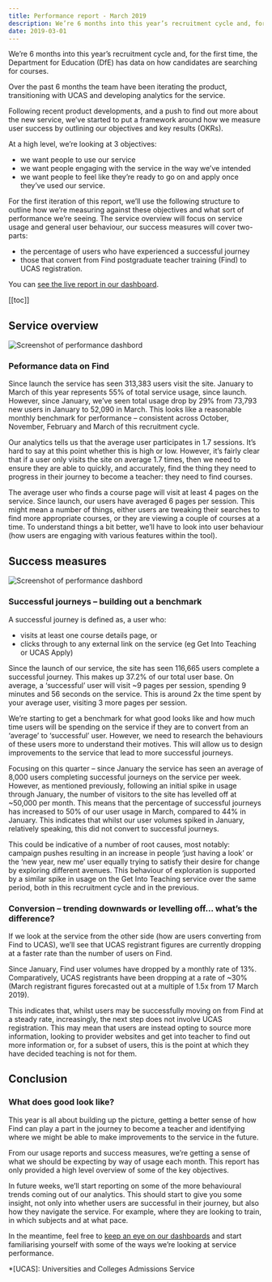 ```yaml
---
title: Performance report - March 2019
description: We’re 6 months into this year’s recruitment cycle and, for the first time, the Department has data on how candidates are searching for courses.
date: 2019-03-01
---
```


We’re 6 months into this year’s recruitment cycle and, for the first time, the Department for Education (DfE) has data on how candidates are searching for courses.

Over the past 6 months the team have been iterating the product, transitioning with UCAS and developing analytics for the service.

Following recent product developments, and a push to find out more about the new service, we’ve started to put a framework around how we measure user success by outlining our objectives and key results (OKRs).

At a high level, we’re looking at 3 objectives:

- we want people to use our service
- we want people engaging with the service in the way we’ve intended
- we want people to feel like they’re ready to go on and apply once they’ve used our service.

For the first iteration of this report, we’ll use the following structure to outline how we’re measuring against these objectives and what sort of performance we’re seeing. The service overview will focus on service usage and general user behaviour, our success measures will cover two-parts:

- the percentage of users who have experienced a successful journey
- those that convert from Find postgraduate teacher training (Find) to UCAS registration.

You can [see the live report in our dashboard](https://datastudio.google.com/reporting/1M4DgevUBtTVwS09bEpWbkhPxxFqNOBjt).

[[toc]]

## Service overview

![Screenshot of performance dashbord](service-overview.png)

### Peformance data on Find

Since launch the service has seen 313,383 users visit the site. January to March of this year represents 55% of total service usage, since launch. However, since January, we’ve seen total usage drop by 29% from 73,793 new users in January to 52,090 in March. This looks like a reasonable monthly benchmark for performance – consistent across October, November, February and March of this recruitment cycle.

Our analytics tells us that the average user participates in 1.7 sessions. It’s hard to say at this point whether this is high or low. However, it’s fairly clear that if a user only visits the site on average 1.7 times, then we need to ensure they are able to quickly, and accurately, find the thing they need to progress in their journey to become a teacher: they need to find courses.

The average user who finds a course page will visit at least 4 pages on the service. Since launch, our users have averaged 6 pages per session. This might mean a number of things, either users are tweaking their searches to find more appropriate courses, or they are viewing a couple of courses at a time. To understand things a bit better, we’ll have to look into user behaviour (how users are engaging with various features within the tool).

## Success measures

![Screenshot of performance dashbord](success-measures.png)

### Successful journeys – building out a benchmark

A successful journey is defined as, a user who:

- visits at least one course details page, or
- clicks through to any external link on the service (eg Get Into Teaching or UCAS Apply)

Since the launch of our service, the site has seen 116,665 users complete a successful journey. This makes up 37.2% of our total user base. On average, a ‘successful’ user will visit ~9 pages per session, spending 9 minutes and 56 seconds on the service. This is around 2x the time spent by your average user, visiting 3 more pages per session.

We’re starting to get a benchmark for what good looks like and how much time users will be spending on the service if they are to convert from an ‘average’ to ‘successful’ user. However, we need to research the behaviours of these users more to understand their motives. This will allow us to design improvements to the service that lead to more successful journeys.

Focusing on this quarter – since January the service has seen an average of 8,000 users completing successful journeys on the service per week. However, as mentioned previously, following an initial spike in usage through January, the number of visitors to the site has levelled off at ~50,000 per month. This means that the percentage of successful journeys has increased to 50% of our user usage in March, compared to 44% in January. This indicates that whilst our user volumes spiked in January, relatively speaking, this did not convert to successful journeys.

This could be indicative of a number of root causes, most notably: campaign pushes resulting in an increase in people ‘just having a look’ or the ‘new year, new me’ user equally trying to satisfy their desire for change by exploring different avenues. This behaviour of exploration is supported by a similar spike in usage on the Get Into Teaching service over the same period, both in this recruitment cycle and in the previous.

### Conversion – trending downwards or levelling off… what’s the difference?

If we look at the service from the other side (how are users converting from Find to UCAS), we’ll see that UCAS registrant figures are currently dropping at a faster rate than the number of users on Find.

Since January, Find user volumes have dropped by a monthly rate of 13%. Comparatively, UCAS registrants have been dropping at a rate of ~30% (March registrant figures forecasted out at a multiple of 1.5x from 17 March 2019).

This indicates that, whilst users may be successfully moving on from Find at a steady rate, increasingly, the next step does not involve UCAS registration. This may mean that users are instead opting to source more information, looking to provider websites and get into teacher to find out more information or, for a subset of users, this is the point at which they have decided teaching is not for them.

## Conclusion

### What does good look like?

This year is all about building up the picture, getting a better sense of how Find can play a part in the journey to become a teacher and identifying where we might be able to make improvements to the service in the future.

From our usage reports and success measures, we’re getting a sense of what we should be expecting by way of usage each month. This report has only provided a high level overview of some of the key objectives.

In future weeks, we’ll start reporting on some of the more behavioural trends coming out of our analytics. This should start to give you some insight, not only into whether users are successful in their journey, but also how they navigate the service. For example, where they are looking to train, in which subjects and at what pace.

In the meantime, feel free to [keep an eye on our dashboards](https://datastudio.google.com/reporting/1M4DgevUBtTVwS09bEpWbkhPxxFqNOBjt) and start familiarising yourself with some of the ways we’re looking at service performance.

*[UCAS]: Universities and Colleges Admissions Service

